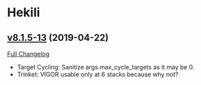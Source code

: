 # Hekili

## [v8.1.5-13](https://github.com/Hekili/hekili/tree/v8.1.5-13) (2019-04-22)
[Full Changelog](https://github.com/Hekili/hekili/compare/v8.1.5-13-alpha2...v8.1.5-13)

- Target Cycling:  Sanitize args.max\_cycle\_targets as it may be 0.  
- Trinket: VIGOR usable only at 6 stacks because why not?  
